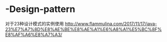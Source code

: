 # -Design-pattern
对于23种设计模式的实例使用
http://www.flammulina.com/2017/11/17/java-23%E7%A7%8D%E8%AE%BE%E8%AE%A1%E6%A8%A1%E5%BC%8F%E8%AF%A6%E8%A7%A3/
